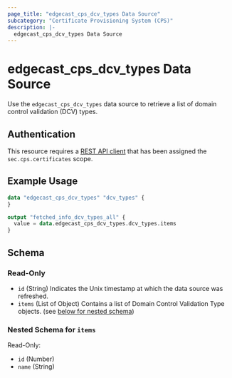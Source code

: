 ```yaml
---
page_title: "edgecast_cps_dcv_types Data Source"
subcategory: "Certificate Provisioning System (CPS)"
description: |-
  edgecast_cps_dcv_types Data Source
---
```


# edgecast_cps_dcv_types Data Source

Use the `edgecast_cps_dcv_types` data source to retrieve a list of domain control validation (DCV) types.

## Authentication

This resource requires a [REST API client](../guides/authentication#rest-api-oauth-20-client-credentials) that has been assigned the `sec.cps.certificates` scope.

## Example Usage

```terraform
data "edgecast_cps_dcv_types" "dcv_types" {
}

output "fetched_info_dcv_types_all" {
  value = data.edgecast_cps_dcv_types.dcv_types.items
}
```

<!-- schema generated by tfplugindocs -->
## Schema

### Read-Only

- `id` (String) Indicates the Unix timestamp at which the data source was refreshed.
- `items` (List of Object) Contains a list of Domain Control Validation Type objects. (see [below for nested schema](#nestedatt--items))

<a id="nestedatt--items"></a>
### Nested Schema for `items`

Read-Only:

- `id` (Number)
- `name` (String)
